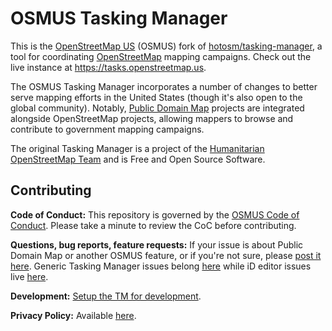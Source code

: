 # OSMUS Tasking Manager

This is the [OpenStreetMap US](https://openstreetmap.us) (OSMUS) fork of [hotosm/tasking-manager](https://github.com/hotosm/tasking-manager), a tool for coordinating [OpenStreetMap](https://openstreetmap.org/about) mapping campaigns. Check out the live instance at https://tasks.openstreetmap.us.

The OSMUS Tasking Manager incorporates a number of changes to better serve mapping efforts in the United States (though it's also open to the global community). Notably, [Public Domain Map](https://publicdomainmap.org) projects are integrated alongside OpenStreetMap projects, allowing mappers to browse and contribute to government mapping campaigns.

The original Tasking Manager is a project of the [Humanitarian OpenStreetMap Team](https://www.hotosm.org) and is Free and Open Source Software.

## Contributing

**Code of Conduct:** This repository is governed by the [OSMUS Code of Conduct](https://wiki.openstreetmap.org/wiki/Foundation/Local_Chapters/United_States/Code_of_Conduct_Committee/OSM_US_Code_of_Conduct). Please take a minute to review the CoC before contributing.

**Questions, bug reports, feature requests:** If your issue is about Public Domain Map or another OSMUS feature, or if you're not sure, please [post it here](https://github.com/osmus/tasking-manager/issues). Generic Tasking Manager issues belong [here](https://github.com/hotosm/tasking-manager/issues) while iD editor issues live [here](https://github.com/openstreetmap/iD/issues).

**Development:** [Setup the TM for development](./docs/developers/development-setup.md).

**Privacy Policy:** Available [here](https://github.com/osmus/tasking-manager/blob/develop/PRIVACY.md).
